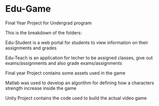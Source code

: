 # Edu-Game
Final Year Project for Undergrad program

This is the breakdown of the folders:

Edu-Student is a web portal for students to view information on their assignments and grades

Edu-Teach is an application for techer to be assigned classes, give out exams/assignments and also grade exams/assignments

Final year Project contains some assets used in the game

Matlab was used to develop an algorithm for defining how a characters strength increase inside the game

Unity Project contains the code used to build the actual video game
